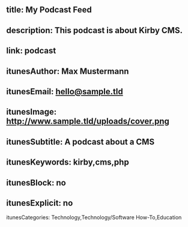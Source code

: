 title: My Podcast Feed
----
description: This podcast is about Kirby CMS.
----
link: podcast
----
itunesAuthor: Max Mustermann
----
itunesEmail: hello@sample.tld
----
itunesImage: http://www.sample.tld/uploads/cover.png
----
itunesSubtitle: A podcast about a CMS
----
itunesKeywords: kirby,cms,php
----
itunesBlock: no
----
itunesExplicit: no
----
itunesCategories: Technology,Technology/Software How-To,Education